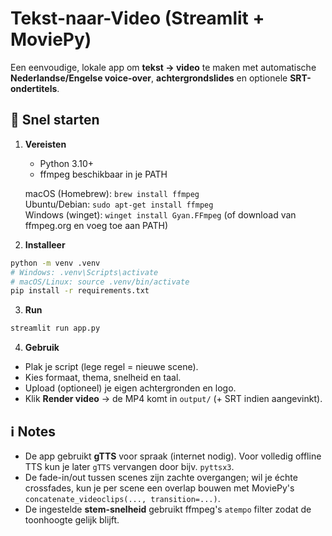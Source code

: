 # Tekst-naar-Video (Streamlit + MoviePy)

Een eenvoudige, lokale app om **tekst → video** te maken met automatische **Nederlandse/Engelse voice-over**, **achtergrondslides** en optionele **SRT-ondertitels**.

## 🚀 Snel starten

1) **Vereisten**
   - Python 3.10+
   - ffmpeg beschikbaar in je PATH

   macOS (Homebrew): `brew install ffmpeg`  
   Ubuntu/Debian: `sudo apt-get install ffmpeg`  
   Windows (winget): `winget install Gyan.FFmpeg` (of download van ffmpeg.org en voeg toe aan PATH)

2) **Installeer**
```bash
python -m venv .venv
# Windows: .venv\Scripts\activate
# macOS/Linux: source .venv/bin/activate
pip install -r requirements.txt
```

3) **Run**
```bash
streamlit run app.py
```

4) **Gebruik**
- Plak je script (lege regel = nieuwe scene).
- Kies formaat, thema, snelheid en taal.
- Upload (optioneel) je eigen achtergronden en logo.
- Klik **Render video** → de MP4 komt in `output/` (+ SRT indien aangevinkt).

## ℹ️ Notes
- De app gebruikt **gTTS** voor spraak (internet nodig). Voor volledig offline TTS kun je later `gTTS` vervangen door bijv. `pyttsx3`.
- De fade-in/out tussen scenes zijn zachte overgangen; wil je échte crossfades, kun je per scene een overlap bouwen met MoviePy's `concatenate_videoclips(..., transition=...)`.
- De ingestelde **stem-snelheid** gebruikt ffmpeg's `atempo` filter zodat de toonhoogte gelijk blijft.
